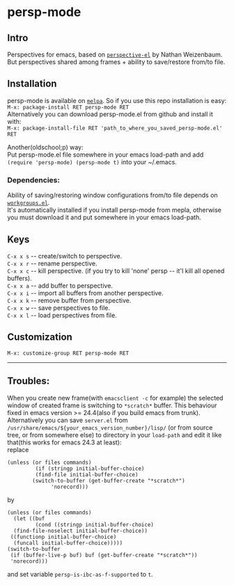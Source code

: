 # persp-mode

## Intro
Perspectives for emacs, based on [`perspective-el`](http://github.com/nex3/perspective-el) by Nathan Weizenbaum.  
But perspectives shared among frames \+ ability to save/restore from/to file.  

## Installation
persp-mode is available on [`melpa`](https://github.com/milkypostman/melpa). So if you use this repo installation is easy:  
`M-x: package-install RET persp-mode RET`  
Alternatively you can download persp-mode.el from github and install it with:  
`M-x: package-install-file RET 'path_to_where_you_saved_persp-mode.el' RET`  

Another(oldschool;p) way:  
Put persp-mode.el file somewhere in your emacs load-path and add `(require 'persp-mode) (persp-mode t)` into your ~/.emacs.  

### Dependencies:
Ability of saving/restoring window configurations from/to file depends on [`workgroups.el`](https://github.com/tlh/workgroups.el).  
It's automatically installed if you install persp-mode from mepla, otherwise you must download it and put somewhere in your emacs load-path.  

## Keys
`C-x x s` -- create/switch to perspective.  
`C-x x r` -- rename perspective.  
`C-x x c` -- kill perspective. (if you try to kill 'none' persp -- it'l kill all opened buffers).  
`C-x x a` -- add buffer to perspective.  
`C-x x i` -- import all buffers from another perspective.  
`C-x x k` -- remove buffer from perspective.  
`C-x x w` -- save perspectives to file.  
`C-x x l` -- load perspectives from file.  

## Customization
`M-x: customize-group RET persp-mode RET`  

---

## Troubles:
When you create new frame(with `emacsclient -c` for example)
the selected window of created frame is switching to `*scratch*` buffer. This behaviour fixed in emacs version >= 24.4(also if you build emacs from trunk).
Alternatively you can save `server.el` from `/usr/share/emacs/${your_emacs_version_number}/lisp/`
(or from source tree, or from somewhere else) to directory in your `load-path` and edit it like that(this works for emacs 24.3 at least):  
replace  

    (unless (or files commands)
             (if (stringp initial-buffer-choice)
             (find-file initial-buffer-choice)
           	(switch-to-buffer (get-buffer-create "*scratch*")
           		  'norecord)))

by  

    (unless (or files commands)
      (let ((buf
        	 (cond ((stringp initial-buffer-choice)
      (find-file-noselect initial-buffer-choice))
     ((functionp initial-buffer-choice)
      (funcall initial-buffer-choice)))))
    (switch-to-buffer
     (if (buffer-live-p buf) buf (get-buffer-create "*scratch*"))
     'norecord)))

and set variable `persp-is-ibc-as-f-supported` to `t`.
